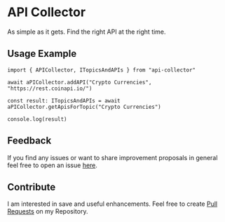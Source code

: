 # API Collector
As simple as it gets. Find the right API at the right time.

## Usage Example
    import { APICollector, ITopicsAndAPIs } from "api-collector"

    await aPICollector.addAPI("Crypto Currencies", "https://rest.coinapi.io/")

    const result: ITopicsAndAPIs = await aPICollector.getApisForTopic("Crypto Currencies")

    console.log(result)


## Feedback
If you find any issues or want to share improvement proposals in general feel free to open an issue [here](https://github.com/michael-spengler/api-collector/issues).


## Contribute
I am interested in save and useful enhancements. Feel free to create [Pull Requests](https://github.com/michael-spengler/api-collector/pulls) on my Repository.